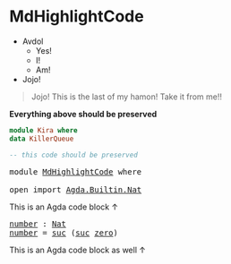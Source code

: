 # MdHighlightCode

+ Avdol
  + Yes!
  + I!
  + Am!
+ Jojo!

> Jojo! This is the last of my hamon! Take it from me!!

**Everything above should be preserved**

```haskell
module Kira where
data KillerQueue

-- this code should be preserved
```

<pre class="Agda"><a id="253" class="Keyword">module</a> <a id="260" href="MdHighlightCode.html" class="Module">MdHighlightCode</a> <a id="276" class="Keyword">where</a>

<a id="283" class="Keyword">open</a> <a id="288" class="Keyword">import</a> <a id="295" href="Agda.Builtin.Nat.html" class="Module">Agda.Builtin.Nat</a>
</pre>
This is an Agda code block ↑

<pre class="Agda"><a id="number"></a><a id="351" href="MdHighlightCode.html#351" class="Function">number</a> <a id="358" class="Symbol">:</a> <a id="360" href="Agda.Builtin.Nat.html#165" class="Datatype">Nat</a>
<a id="364" href="MdHighlightCode.html#351" class="Function">number</a> <a id="371" class="Symbol">=</a> <a id="373" href="Agda.Builtin.Nat.html#196" class="InductiveConstructor">suc</a> <a id="377" class="Symbol">(</a><a id="378" href="Agda.Builtin.Nat.html#196" class="InductiveConstructor">suc</a> <a id="382" href="Agda.Builtin.Nat.html#183" class="InductiveConstructor">zero</a><a id="386" class="Symbol">)</a>
</pre>
This is an Agda code block as well ↑
